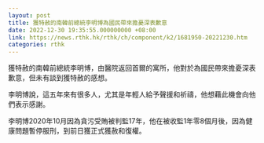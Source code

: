 ```yaml
---
layout: post
title: 獲特赦的南韓前總統李明博為國民帶來擔憂深表歉意
date: 2022-12-30 19:35:55.000000000 +08:00
link: https://news.rthk.hk/rthk/ch/component/k2/1681950-20221230.htm
categories: rthk
---
```


獲特赦的南韓前總統李明博，由醫院返回首爾的寓所，他對於為國民帶來擔憂深表歉意，但未有談到獲特赦的感想。

李明博說，這五年來有很多人，尤其是年輕人給予聲援和祈禱，他想藉此機會向他們表示感謝。

李明博2020年10月因為貪污受賄被判監17年，他在被收監1年零8個月後，因為健康問題暫停服刑，到前日獲正式獲赦和復權。
